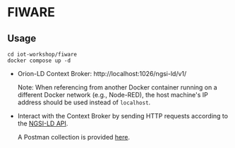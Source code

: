# FIWARE

## Usage
```
cd iot-workshop/fiware
docker compose up -d
```

- Orion-LD Context Broker: http://localhost:1026/ngsi-ld/v1/

  Note: When referencing from another Docker container running on a different Docker network (e.g., Node-RED), the host machine's IP address should be used instead of `localhost`.

- Interact with the Context Broker by sending HTTP requests according to the [NGSI-LD API](https://swagger.lab.fiware.org/?url=https://raw.githubusercontent.com/FIWARE/specifications/master/OpenAPI/ngsi-ld/full_api.json).

  A Postman collection is provided [here](https://github.com/thanospan/iot-workshop/blob/main/fiware/iot-workshop.postman_collection.json).
